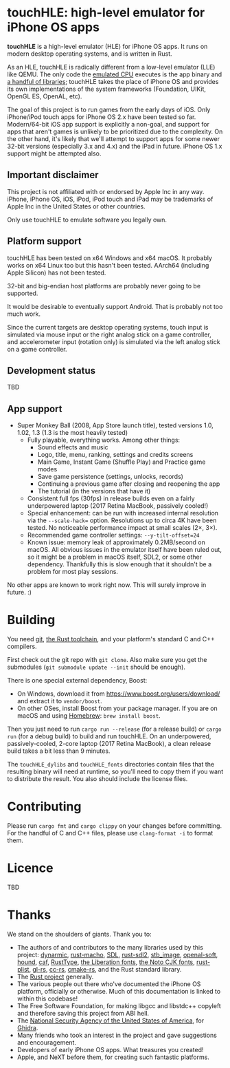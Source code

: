 # touchHLE: high-level emulator for iPhone OS apps

**touchHLE** is a high-level emulator (HLE) for iPhone OS apps. It runs on modern desktop operating systems, and is written in Rust.

As an HLE, touchHLE is radically different from a low-level emulator (LLE) like QEMU. The only code the [emulated CPU](https://github.com/merryhime/dynarmic) executes is the app binary and [a handful of libraries](touchHLE_dylibs/); touchHLE takes the place of iPhone OS and provides its own implementations of the system frameworks (Foundation, UIKit, OpenGL ES, OpenAL, etc).

The goal of this project is to run games from the early days of iOS. Only iPhone/iPod touch apps for iPhone OS 2.x have been tested so far. Modern/64-bit iOS app support is explicitly a non-goal, and support for apps that aren't games is unlikely to be prioritized due to the complexity. On the other hand, it's likely that we'll attempt to support apps for some newer 32-bit versions (especially 3.x and 4.x) and the iPad in future. iPhone OS 1.x support might be attempted also.

## Important disclaimer

This project is not affiliated with or endorsed by Apple Inc in any way. iPhone, iPhone OS, iOS, iPod, iPod touch and iPad may be trademarks of Apple Inc in the United States or other countries.

Only use touchHLE to emulate software you legally own.

## Platform support

touchHLE has been tested on x64 Windows and x64 macOS. It probably works on x64 Linux too but this hasn't been tested. AArch64 (including Apple Silicon) has not been tested.

32-bit and big-endian host platforms are probably never going to be supported.

It would be desirable to eventually support Android. That is probably not too much work.

Since the current targets are desktop operating systems, touch input is simulated via mouse input or the right analog stick on a game controller, and accelerometer input (rotation only) is simulated via the left analog stick on a game controller.

## Development status

TBD

## App support

- Super Monkey Ball (2008, App Store launch title), tested versions 1.0, 1.02, 1.3 (1.3 is the most heavily tested)
  - Fully playable, everything works. Among other things:
    - Sound effects and music
    - Logo, title, menu, ranking, settings and credits screens
    - Main Game, Instant Game (Shuffle Play) and Practice game modes
    - Save game persistence (settings, unlocks, records)
    - Continuing a previous game after closing and reopening the app
    - The tutorial (in the versions that have it)
  - Consistent full fps (30fps) in release builds even on a fairly underpowered laptop (2017 Retina MacBook, passively cooled!)
  - Special enhancement: can be run with increased internal resolution via the `--scale-hack=` option. Resolutions up to circa 4K have been tested. No noticeable performance impact at small scales (2×, 3×).
  - Recommended game controller settings: `--y-tilt-offset=24`
  - Known issue: memory leak of approximately 0.2MB/second on macOS. All obvious issues in the emulator itself have been ruled out, so it might be a problem in macOS itself, SDL2, or some other dependency. Thankfully this is slow enough that it shouldn't be a problem for most play sessions.

No other apps are known to work right now. This will surely improve in future. :)

# Building

You need [git](https://git-scm.com/), [the Rust toolchain](https://www.rust-lang.org/tools/install), and your platform's standard C and C++ compilers.

First check out the git repo with `git clone`. Also make sure you get the submodules (`git submodule update --init` should be enough).

There is one special external dependency, Boost:

* On Windows, download it from <https://www.boost.org/users/download/> and extract it to `vendor/boost`.
* On other OSes, install Boost from your package manager. If you are on macOS and using [Homebrew](https://brew.sh/): `brew install boost`.

Then you just need to run `cargo run --release` (for a release build) or `cargo run` (for a debug build) to build and run touchHLE. On an underpowered, passively-cooled, 2-core laptop (2017 Retina MacBook), a clean release build takes a bit less than 9 minutes.

The `touchHLE_dylibs` and `touchHLE_fonts` directories contain files that the resulting binary will need at runtime, so you'll need to copy them if you want to distribute the result. You also should include the license files.

# Contributing

Please run `cargo fmt` and `cargo clippy` on your changes before committing. For the handful of C and C++ files, please use `clang-format -i` to format them.

# Licence

TBD

# Thanks

We stand on the shoulders of giants. Thank you to:

* The authors of and contributors to the many libraries used by this project: [dynarmic](https://github.com/merryhime/dynarmic), [rust-macho](https://github.com/flier/rust-macho), [SDL](https://libsdl.org/), [rust-sdl2](https://github.com/Rust-SDL2/rust-sdl2), [stb\_image](https://github.com/nothings/stb), [openal-soft](https://github.com/kcat/openal-soft), [hound](https://github.com/ruuda/hound), [caf](https://github.com/rustaudio/caf), [RustType](https://gitlab.redox-os.org/redox-os/rusttype), [the Liberation fonts](https://github.com/liberationfonts/liberation-fonts), [the Noto CJK fonts](https://github.com/googlefonts/noto-cjk), [rust-plist](https://github.com/ebarnard/rust-plist), [gl-rs](https://github.com/brendanzab/gl-rs), [cc-rs](https://github.com/rust-lang/cc-rs), [cmake-rs](https://github.com/rust-lang/cmake-rs), and the Rust standard library.
* The [Rust project](https://www.rust-lang.org/) generally.
* The various people out there who've documented the iPhone OS platform, officially or otherwise. Much of this documentation is linked to within this codebase!
* The Free Software Foundation, for making libgcc and libstdc++ copyleft and therefore saving this project from ABI hell.
* The [National Security Agency of the United States of America](https://en.wikipedia.org/wiki/Edward_Snowden), for [Ghidra](https://ghidra-sre.org/).
* Many friends who took an interest in the project and gave suggestions and encouragement.
* Developers of early iPhone OS apps. What treasures you created!
* Apple, and NeXT before them, for creating such fantastic platforms.
